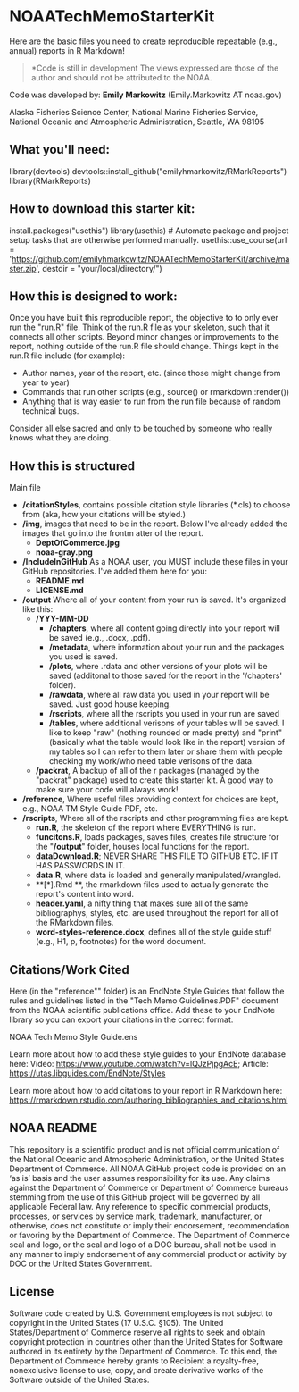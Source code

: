 # NOAATechMemoStarterKit
Here are the basic files you need to create reproducible repeatable (e.g., annual) reports in R Markdown! 

> *Code is still in development
> The views expressed are those of the author and should not be attributed to the NOAA.

Code was developed by: 
**Emily Markowitz** (Emily.Markowitz AT noaa.gov)

Alaska Fisheries Science Center, National Marine
Fisheries Service, National Oceanic and Atmospheric Administration,
Seattle, WA 98195

## What you'll need: 

library(devtools)
devtools::install_github("emilyhmarkowitz/RMarkReports")
library(RMarkReports)

## How to download this starter kit:

install.packages("usethis")
library(usethis) # Automate package and project setup tasks that are otherwise performed manually.
usethis::use_course(url = 'https://github.com/emilyhmarkowitz/NOAATechMemoStarterKit/archive/master.zip', 
                    destdir = "your/local/directory/")

## How this is designed to work: 

Once you have built this reproducible report, the objective to to only ever run the "run.R" file. Think of the run.R file as your skeleton, such that it connects all other scripts. Beyond minor changes or improvements to the report, nothing outside of the run.R file should change. Things kept in the run.R file include (for example):

 - Author names, year of the report, etc. (since those might change from year to year)
 - Commands that run other scripts (e.g., source() or rmarkdown::render())
 - Anything that is way easier to run from the run file because of random technical bugs. 

Consider all else sacred and only to be touched by someone who really knows what they are doing. 

## How this is structured

Main file

 - **/citationStyles**, contains possible citation style libraries (*.cls) to choose from (aka, how your citations will be styled.)
 - **/img**, images that need to be in the report. Below I've already added the images that go into the frontm atter of the report. 
    - **DeptOfCommerce.jpg**
    - **noaa-gray.png**
 - **/IncludeInGitHub** As a NOAA user, you MUST include these files in your GitHub repositories. I've added them here for you:
    - **README.md**
    - **LICENSE.md** 
 - **/output** Where all of your content from your run is saved. It's organized like this:
    - **/YYY-MM-DD** 
       - **/chapters**, where all content going directly into your report will be saved (e.g., .docx, .pdf).
       - **/metadata**, where information about your run and the packages you used is saved. 
       - **/plots**, where .rdata and other versions of your plots will be saved (additonal to those saved for the report in the '/chapters' folder).
       - **/rawdata**, where all raw data you used in your report will be saved. Just good house keeping.
       - **/rscripts**, where all the rscripts you used in your run are saved
       - **/tables**, where additional verisons of your tables will be saved. I like to keep "raw" (nothing rounded or made pretty) and "print" (basically what the table would look like in the report) version of my tables so I can refer to them later or share them with people checking my work/who need table verisons of the data. 
    - **/packrat**, A backup of all of the r packages (managed by the "packrat" package) used to create this starter kit. A good way to make sure your code will always work!
 - **/reference**, Where useful files providing context for choices are kept, e.g., NOAA TM Style Guide PDF, etc.
 - **/rscripts**, Where all of the rscripts and other programming files are kept. 
    - **run.R**, the skeleton of the report where EVERYTHING is run. 
    - **funcitons.R**, loads packages, saves files, creates file structure for the "**/output**" folder, houses local functions for the report.
    - **dataDownload.R**; NEVER SHARE THIS FILE TO GITHUB ETC. IF IT HAS PASSWORDS IN IT.
    - **data.R**, where data is loaded and generally manipulated/wrangled.
    - **[*].Rmd **, the rmarkdown files used to actually generate the report's content into word.
    - **header.yaml**, a nifty thing that makes sure all of the same bibliographys, styles, etc. are used throughout the report for all of the RMarkdown files. 
    - **word-styles-reference.docx**, defines all of the style guide stuff (e.g., H1, p, footnotes) for the word document. 
    

## Citations/Work Cited

Here (in the "reference"" folder) is an EndNote Style Guides that follow the rules and guidelines listed in the "Tech Memo Guidelines.PDF" document from the NOAA scientific publications office. Add these to your EndNote library so you can export your citations in the correct format. 

NOAA Tech Memo Style Guide.ens

Learn more about how to add these style guides to your EndNote database here: Video: https://www.youtube.com/watch?v=lQJzPjpgAcE; Article: https://utas.libguides.com/EndNote/Styles

Learn more about how to add citations to your report in R Markdown here: https://rmarkdown.rstudio.com/authoring_bibliographies_and_citations.html


## NOAA README

This repository is a scientific product and is not official communication of the National Oceanic and Atmospheric Administration, or the United States Department of Commerce. All NOAA GitHub project code is provided on an ‘as is’ basis and the user assumes responsibility for its use. Any claims against the Department of Commerce or Department of Commerce bureaus stemming from the use of this GitHub project will be governed by all applicable Federal law. Any reference to specific commercial products, processes, or services by service mark, trademark, manufacturer, or otherwise, does not constitute or imply their endorsement, recommendation or favoring by the Department of Commerce. The Department of Commerce seal and logo, or the seal and logo of a DOC bureau, shall not be used in any manner to imply endorsement of any commercial product or activity by DOC or the United States Government.

## License

Software code created by U.S. Government employees is not subject to copyright in the United States (17 U.S.C. §105). The United States/Department of Commerce reserve all rights to seek and obtain copyright protection in countries other than the United States for Software authored in its entirety by the Department of Commerce. To this end, the Department of Commerce hereby grants to Recipient a royalty-free, nonexclusive license to use, copy, and create derivative works of the Software outside of the United States.
